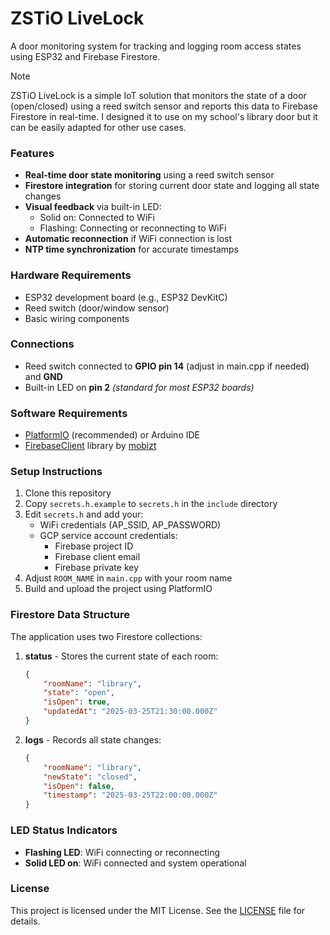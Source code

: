 # ZSTiO LiveLock
A door monitoring system for tracking and logging room access states using ESP32 and Firebase Firestore.

> [!NOTE]
> ZSTiO LiveLock is a simple IoT solution that monitors the state of a door (open/closed) using a reed switch sensor and reports this data to Firebase Firestore in real-time. I designed it to use on my school's library door but it can be easily adapted for other use cases.

### Features
* **Real-time door state monitoring** using a reed switch sensor
* **Firestore integration** for storing current door state and logging all state changes
* **Visual feedback** via built-in LED:
    * Solid on: Connected to WiFi
    * Flashing: Connecting or reconnecting to WiFi
* **Automatic reconnection** if WiFi connection is lost
* **NTP time synchronization** for accurate timestamps

### Hardware Requirements
* ESP32 development board (e.g., ESP32 DevKitC)
* Reed switch (door/window sensor)
* Basic wiring components

### Connections
* Reed switch connected to **GPIO pin 14** (adjust in main.cpp if needed) and **GND**
* Built-in LED on **pin 2** *(standard for most ESP32 boards)*

### Software Requirements
* [PlatformIO](https://platformio.org/) (recommended) or Arduino IDE
* [FirebaseClient](https://github.com/mobizt/FirebaseClient) library by [mobizt](https://github.com/mobizt)

### Setup Instructions
1. Clone this repository
1. Copy `secrets.h.example` to `secrets.h` in the `include` directory
1. Edit `secrets.h` and add your:
    * WiFi credentials (AP_SSID, AP_PASSWORD)
    * GCP service account credentials:
        * Firebase project ID
        * Firebase client email
        * Firebase private key
1. Adjust `ROOM_NAME` in `main.cpp` with your room name
1. Build and upload the project using PlatformIO

### Firestore Data Structure
The application uses two Firestore collections:
1. **status** - Stores the current state of each room:
    ```json
    {
        "roomName": "library",
        "state": "open",
        "isOpen": true,
        "updatedAt": "2025-03-25T21:30:00.000Z"
    }
    ```
1. **logs** - Records all state changes:
    ```json
    {
        "roomName": "library",
        "newState": "closed",
        "isOpen": false,
        "timestamp": "2025-03-25T22:00:00.000Z"
    }
    ```
### LED Status Indicators
* **Flashing LED**: WiFi connecting or reconnecting
* **Solid LED on**: WiFi connected and system operational

### License
This project is licensed under the MIT License. See the [LICENSE](LICENSE) file for details.